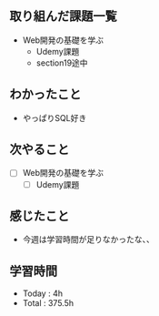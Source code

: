 ## 取り組んだ課題一覧
- Web開発の基礎を学ぶ
    - Udemy課題
   - section19途中

## わかったこと
- やっぱりSQL好き
    
## 次やること

- [ ] Web開発の基礎を学ぶ
    - [ ] Udemy課題

## 感じたこと
- 今週は学習時間が足りなかったな、、

## 学習時間
- Today : 4h
- Total : 375.5h